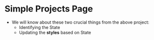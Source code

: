 # Simple Projects Page

- We will know about these two crucial things from the above project:
  - Identifying the State
  - Updating the **styles** based on State
